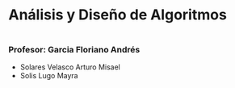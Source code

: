 # Análisis y Diseño de Algoritmos
![]()

### Profesor: Garcia Floriano Andrés

- Solares Velasco Arturo Misael
- Solis Lugo Mayra